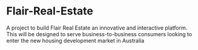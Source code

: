 # Flair-Real-Estate
A project to build Flair Real Estate an innovative and interactive platform. This will be designed to serve business-to-business consumers looking to enter the new housing development market in Australia
